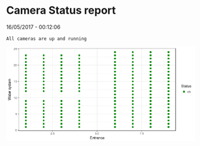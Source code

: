 Camera Status report
================
16/05/2017 - 00:12:06

    All cameras are up and running

![](camreport_files/figure-markdown_github/unnamed-chunk-2-1.png)
